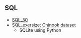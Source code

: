 ## SQL
* [SQL_50](https://github.com/taekjunkim/OnlineCourses/blob/main/SQL/SQL_50.md)
* [SQL_exersize: Chinook dataset](https://github.com/taekjunkim/OnlineCourses/blob/main/SQL/SQL_exercise.ipynb)
  - SQLite using Python
